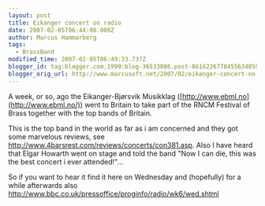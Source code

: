 ```yaml
---
layout: post
title: Eikanger concert on radio
date: 2007-02-05T06:44:00.000Z
author: Marcus Hammarberg
tags:
  - BrassBand
modified_time: 2007-02-05T06:49:33.737Z
blogger_id: tag:blogger.com,1999:blog-36533086.post-8616226778455634059
blogger_orig_url: http://www.marcusoft.net/2007/02/eikanger-concert-on-radio.html
---
```



A
week, or so, ago the Eikanger-Bjørsvik Musikklag
([http://www.ebml.no](http://www.ebml.no/)) went to Britain to take part
of the RNCM Festival of Brass together with the top bands of Britain.

This is the top band in the world as far as i am concerned and they got
some marvelous reviews, see
<http://www.4barsrest.com/reviews/concerts/con381.asp>. Also I have
heard that Elgar Howarth went on stage and told the band "Now I can die,
this was the best concert i ever attended!"...

So if you want to hear it find it here on Wednesday and (hopefully) for
a while afterwards also
<http://www.bbc.co.uk/pressoffice/proginfo/radio/wk6/wed.shtml>
